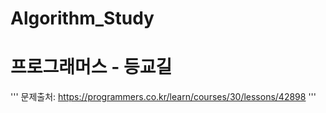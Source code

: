 # Algorithm_Study

# 프로그래머스 - 등교길
'''
문제출처: https://programmers.co.kr/learn/courses/30/lessons/42898
'''
